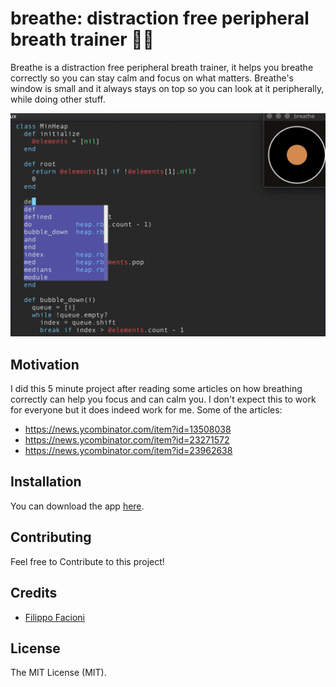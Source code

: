 # breathe: distraction free peripheral breath trainer 💨💨

Breathe is a distraction free peripheral breath trainer, it helps you breathe correctly so you can stay calm and focus on what matters. Breathe's window is small and it always stays on top so you can look at it peripherally, while doing other stuff.

![Alt Text](./github.gif)

## Motivation
I did this 5 minute project after reading some articles on how breathing correctly can help you focus and can calm you. I don't expect this to work for everyone but it does indeed work for me. Some of the articles:
- https://news.ycombinator.com/item?id=13508038
- https://news.ycombinator.com/item?id=23271572
- https://news.ycombinator.com/item?id=23962638

## Installation

You can download the app [here](https://github.com/filipeisho/breathe/releases).

## Contributing

Feel free to Contribute to this project!

## Credits

-   [Filippo Facioni](https://github.com/filipeisho)

## License

The MIT License (MIT).
